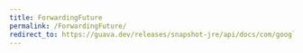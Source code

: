 ```yaml
---
title: ForwardingFuture
permalink: /ForwardingFuture/
redirect_to: https://guava.dev/releases/snapshot-jre/api/docs/com/google/common/util/concurrent/ForwardingFuture.html
---
```

